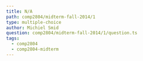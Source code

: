 ```yaml
---
title: N/A
path: comp2804/midterm-fall-2014/1
type: multiple-choice
author: Michiel Smid
question: comp2804/midterm-fall-2014/1/question.ts
tags:
  - comp2804
  - comp2804-midterm
---
```

